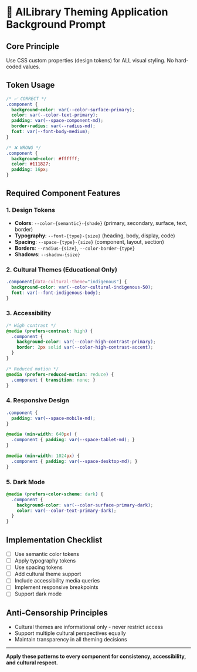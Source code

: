 # 🎨 **AlLibrary Theming Application Background Prompt**

## **Core Principle**
Use CSS custom properties (design tokens) for ALL visual styling. No hard-coded values.

## **Token Usage**

```css
/* ✅ CORRECT */
.component {
  background-color: var(--color-surface-primary);
  color: var(--color-text-primary);
  padding: var(--space-component-md);
  border-radius: var(--radius-md);
  font: var(--font-body-medium);
}

/* ❌ WRONG */
.component {
  background-color: #ffffff;
  color: #111827;
  padding: 16px;
}
```

## **Required Component Features**

### 1. **Design Tokens**
- **Colors**: `--color-{semantic}-{shade}` (primary, secondary, surface, text, border)
- **Typography**: `--font-{type}-{size}` (heading, body, display, code)
- **Spacing**: `--space-{type}-{size}` (component, layout, section)
- **Borders**: `--radius-{size}`, `--color-border-{type}`
- **Shadows**: `--shadow-{size}`

### 2. **Cultural Themes** (Educational Only)
```css
.component[data-cultural-theme="indigenous"] {
  background-color: var(--color-cultural-indigenous-50);
  font: var(--font-indigenous-body);
}
```

### 3. **Accessibility**
```css
/* High contrast */
@media (prefers-contrast: high) {
  .component {
    background-color: var(--color-high-contrast-primary);
    border: 2px solid var(--color-high-contrast-accent);
  }
}

/* Reduced motion */
@media (prefers-reduced-motion: reduce) {
  .component { transition: none; }
}
```

### 4. **Responsive Design**
```css
.component {
  padding: var(--space-mobile-md);
}

@media (min-width: 640px) {
  .component { padding: var(--space-tablet-md); }
}

@media (min-width: 1024px) {
  .component { padding: var(--space-desktop-md); }
}
```

### 5. **Dark Mode**
```css
@media (prefers-color-scheme: dark) {
  .component {
    background-color: var(--color-surface-primary-dark);
    color: var(--color-text-primary-dark);
  }
}
```

## **Implementation Checklist**
- [ ] Use semantic color tokens
- [ ] Apply typography tokens
- [ ] Use spacing tokens
- [ ] Add cultural theme support
- [ ] Include accessibility media queries
- [ ] Implement responsive breakpoints
- [ ] Support dark mode

## **Anti-Censorship Principles**
- Cultural themes are informational only - never restrict access
- Support multiple cultural perspectives equally
- Maintain transparency in all theming decisions

---

**Apply these patterns to every component for consistency, accessibility, and cultural respect.**